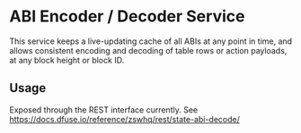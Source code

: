 # ABI Encoder / Decoder Service

This service keeps a live-updating cache of all ABIs at any point in
time, and allows consistent encoding and decoding of table rows or
action payloads, at any block height or block ID.

## Usage

Exposed through the REST interface currently. See
https://docs.dfuse.io/reference/zswhq/rest/state-abi-decode/
